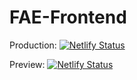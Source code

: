 # FAE-Frontend

Production: [![Netlify Status](https://api.netlify.com/api/v1/badges/fbdf3d25-11ec-4c2e-b5ef-e33a60bbef54/deploy-status)](https://app.netlify.com/sites/fae-org/deploys)

Preview: [![Netlify Status](https://api.netlify.com/api/v1/badges/fbdf3d25-11ec-4c2e-b5ef-e33a60bbef54/deploy-status?branch=development)](https://app.netlify.com/sites/fae-org/deploys)